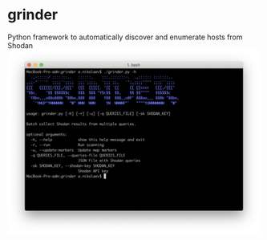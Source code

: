 # grinder
Python framework to automatically discover and enumerate hosts from Shodan  
![Grinder Screenshot](/screenshot.png?raw=true "Grinder Help")
